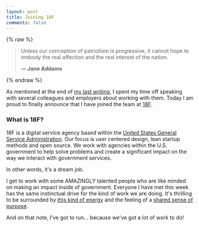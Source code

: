 ```yaml
---
layout: post
title: Joining 18F
comments: false
---
```


{% raw %}
<blockquote cite="http://womenshistory.about.com/od/quotes/a/jane_addams.htm">
	<p>Unless our conception of patriotism is progressive, it cannot hope to embody the real affection and the real interest of the nation.</p>
	<strong>
		— Jane Addams
	</strong>
</blockquote>
{% endraw %}

As mentioned at the end of [my last writing](/blog/2015/03/06/pressing-play/), I spent my time off speaking with several colleagues and employers about working with them. Today I am proud to finally announce that I have joined the team at [18F](https://18f.gsa.gov/).

### What is 18F?

18F is a digital service agency based within the [United States General Service Administration](http://www.gsa.gov/). Our focus is user centered design, lean startup methods and open source. We work with agencies within the U.S. government to help solve problems and create a significant impact on the way we interact with government services. 

In other words, it's a dream job.

I get to work with some AMAZINGLY talented people who are like minded on making an impact inside of government. Everyone I have met this week has the same instinctual drive for the kind of work we are doing. It's thrilling to be surrounded by [this kind of energy](https://esq.io/blog/posts/joining-18f/) and the feeling of a [shared sense of purpose](https://alexgaynor.net/2015/feb/03/software-of-the-people-by-the-people-for-the-people/). 

And on that note, I've got to run... because we've got a lot of work to do!
